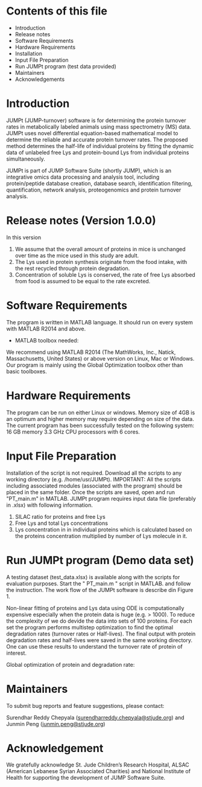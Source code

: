 # Contents of this file
- Introduction
- Release notes
- Software Requirements
- Hardware Requirements
- Installation
- Input File Preparation
- Run JUMPt program (test data provided) 
- Maintainers
- Acknowledgements

# Introduction
JUMPt (JUMP-turnover) software is for determining the protein turnover rates in metabolically labeled animals using mass spectrometry (MS) data. JUMPt uses novel differential equation-based mathematical model to determine the reliable and accurate protein turnover rates. The proposed method determines the half-life of individual proteins by fitting the dynamic data of unlabeled free Lys and protein-bound Lys from individual proteins simultaneously.

JUMPt is part of JUMP Software Suite (shortly JUMP), which is an integrative omics data processing and analysis tool, including protein/peptide database creation, database search, identification filtering, quantification, network analysis, proteogenomics and protein turnover analysis.

# Release notes (Version 1.0.0)
In this version 
1. We assume that the overall amount of proteins in mice is unchanged over time as the mice used in this study are adult. 
2. The Lys used in protein synthesis originate from the food intake, with the rest recycled through protein degradation. 
3. Concentration of soluble Lys is conserved, the rate of free Lys absorbed from food is assumed to be equal to the rate excreted. 

# Software Requirements
The program is written in MATLAB language. It should run on every system with MATLAB R2014 and above.

- MATLAB toolbox needed: 

We recommend using MATLAB R2014 (The MathWorks, Inc., Natick, Massachusetts, United States) or above version on Linux, Mac or Windows. Our program is mainly using the Global Optimization toolbox other than basic toolboxes.

# Hardware Requirements
The program can be run on either Linux or windows. Memory size of 4GB is an optimum and higher memory may require depending on size of the data.
The current program has been successfully tested on the following system: 16 GB memory 3.3 GHz CPU processors with 6 cores.

# Input File Preparation
Installation of the script is not required. Download all the scripts to any working directory (e.g. /home/usr/JUMPt). IMPORTANT: All the scripts including associated modules (associated with the program) should be placed in the same folder. Once the scripts are saved, open and run "PT_main.m" in MATLAB.
JUMPt program requires input data file (preferably in .xlsx) with following information.
1.	SILAC ratio for proteins and free Lys
2.	Free Lys and total Lys concentrations
3.	Lys concentration in in individual proteins which is calculated based on the proteins concentration multiplied by number of Lys molecule in it.

# Run JUMPt program (Demo data set)
A testing dataset (test_data.xlsx) is available along with the scripts for evaluation purposes. Start the " PT_main.m " script in MATLAB. and follow the instruction. The work flow of the JUMPt software is describe din Figure 1. 

Non-linear fitting of proteins and Lys data using ODE is computationally expensive especially when the protein data is huge (e.g. > 1000).  To reduce the complexity of we do devide the data into sets of 100 proteins. For each set the program performs multistep optimization to find the optimal degradation rates (turnover rates or Half-lives). 
The final output with protein degradation rates and half-lives were saved in the same working directory. One can use these results to understand the turnover rate of protein of interest.

Global optimization of protein and degradation rate:


# Maintainers
To submit bug reports and feature suggestions, please contact:

Surendhar Reddy Chepyala (surendharreddy.chepyala@stjude.org) and Junmin Peng (junmin.peng@stjude.org)

# Acknowledgement
We gratefully acknowledge St. Jude Children’s Research Hospital, ALSAC (American Lebanese Syrian Associated Charities) and National Institute of Health for supporting the development of JUMP Software Suite. 
